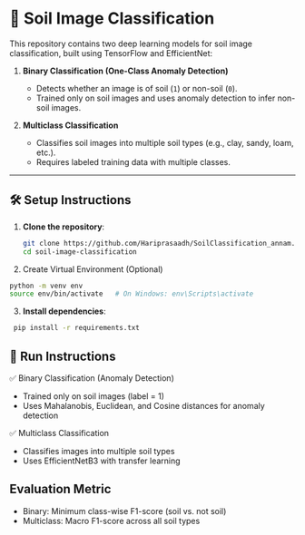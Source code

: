 # 🌱 Soil Image Classification

This repository contains two deep learning models for soil image classification, built using TensorFlow and EfficientNet:

1. **Binary Classification (One-Class Anomaly Detection)**  
   - Detects whether an image is of soil (`1`) or non-soil (`0`).
   - Trained only on soil images and uses anomaly detection to infer non-soil images.

2. **Multiclass Classification**  
   - Classifies soil images into multiple soil types (e.g., clay, sandy, loam, etc.).
   - Requires labeled training data with multiple classes.

---


## 🛠 Setup Instructions

1. **Clone the repository**:
   ```bash
   git clone https://github.com/Hariprasaadh/SoilClassification_annam.git
   cd soil-image-classification
   ```

2. Create Virtual Environment (Optional)
  ```bash
  python -m venv env
  source env/bin/activate   # On Windows: env\Scripts\activate
  ```

3. **Install dependencies**:
 ```bash
  pip install -r requirements.txt
  ```

## 🚀 Run Instructions
✅ Binary Classification (Anomaly Detection)
- Trained only on soil images (label = 1)
- Uses Mahalanobis, Euclidean, and Cosine distances for anomaly detection

✅ Multiclass Classification
- Classifies images into multiple soil types
- Uses EfficientNetB3 with transfer learning

## Evaluation Metric
- Binary: Minimum class-wise F1-score (soil vs. not soil)
- Multiclass: Macro F1-score across all soil types
